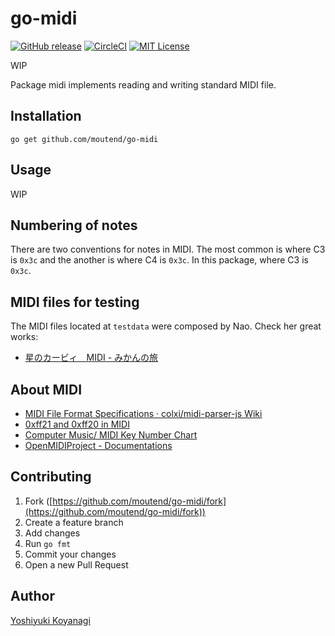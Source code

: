 go-midi
========

[![GitHub release](https://img.shields.io/github/release/moutend/go-midi.svg?style=flat-square)][release]
[![CircleCI](https://circleci.com/gh/moutend/go-midi.svg?style=svg&circle-token=e3db72ca7a0c643a8c7ed00d0d6b6ad36f4c70df)](https://circleci.com/gh/moutend/go-midi)
[![MIT License](https://img.shields.io/badge/license-MIT-blue.svg?style=flat-square)][license]

[release]: https://github.com/moutend/go-midi/releases
[status]: https://circleci.com/gh/moutend/go-midi
[license]: https://github.com/moutend/go-midi/blob/master/LICENSE

WIP

Package midi implements reading and writing standard MIDI file.

## Installation

```console
go get github.com/moutend/go-midi
```

## Usage

WIP

## Numbering of notes

There are two conventions for notes in MIDI. The most common is where C3 is `0x3c` and the another is where C4 is `0x3c`. In this package, where C3 is `0x3c`.

## MIDI files for testing

The MIDI files located at `testdata` were composed by Nao. Check her great works:

- [星のカービィ　MIDI - みかんの旅](http://mikannotabi.blog31.fc2.com/blog-entry-6.html)

## About MIDI

- [MIDI File Format Specifications · colxi/midi-parser-js Wiki](https://github.com/colxi/midi-parser-js/wiki/MIDI-File-Format-Specifications)
- [0xff21 and 0xff20 in MIDI](https://groups.google.com/forum/#!topic/comp.music.midi/_MIjgi-8xQQ)
- [Computer Music/ MIDI Key Number Chart](http://computermusicresource.com/midikeys.html)
- [OpenMIDIProject - Documentations](http://openmidiproject.osdn.jp/documentations_en.html)

## Contributing

1. Fork ([https://github.com/moutend/go-midi/fork](https://github.com/moutend/go-midi/fork))
1. Create a feature branch
1. Add changes
1. Run `go fmt`
1. Commit your changes
1. Open a new Pull Request

## Author

[Yoshiyuki Koyanagi](https://github.com/moutend)

